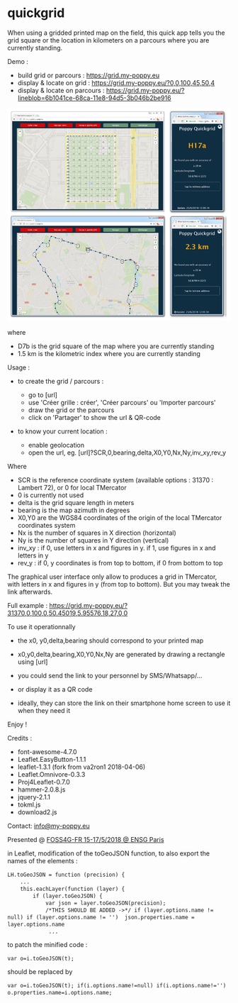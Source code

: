 # quickgrid
When using a gridded printed map on the field, this quick app tells you the grid square or the location in kilometers on a parcours where you are currently standing.

Demo :
  - build grid or parcours : https://grid.my-poppy.eu 
  - display & locate on grid : https://grid.my-poppy.eu/?0,0,100,45,50,4
  - display & locate on parcours : https://grid.my-poppy.eu/?lineblob=6b1041ce-68ca-11e8-94d5-3b046b2be916


![Screenshot](screenshot.png?raw=true "Screenshot") 

where 
 - D7b is the grid square of the map where you are currently standing
 - 1.5 km is the kilometric index where you are currently standing


Usage : 
  - to create the grid / parcours : 
       - go to [url]
       - use 'Créer grille : créer', 'Créer parcours' ou 'Importer parcours'
       - draw the grid or the parcours
       - click on 'Partager' to show the url & QR-code
   
  - to know your current location :
       - enable geolocation
       - open the url, eg. [url]?SCR,0,bearing,delta,X0,Y0,Nx,Ny,inv_xy,rev_y

Where
  - SCR is the reference coordinate system (available options : 31370 : Lambert 72), or 0 for local TMercator
  - 0 is currently not used
  - delta is the grid square length in meters
  - bearing is the map azimuth in degrees
  - X0,Y0 are the WGS84 coordinates of the origin of the local TMercator coordinates system
  - Nx is the number of squares in X direction (horizontal)
  - Ny is the number of squares in Y direction (vertical)
  - inv_xy : if 0, use letters in x and figures in y. if 1, use figures in x and letters in y
  - rev_y : if 0, y coordinates is from top to bottom, if 0 from bottom to top
  
The graphical user interface only allow to produces a grid in TMercator, with letters in x and figures in y (from top to bottom). But you may tweak the link afterwards.

Full example : 
https://grid.my-poppy.eu/?31370,0,100,0,50.45019,5.95576,18,27,0,0
 
To use it operationnally

  - the x0, y0,delta,bearing should correspond to your printed map
  - x0,y0,delta,bearing,X0,Y0,Nx,Ny are generated by drawing a rectangle using [url]
  - you could send the link to your personnel by SMS/Whatsapp/...
  - or display it as a QR code 
  
  - ideally, they can store the link on their smartphone home screen to use it when they need it
  
  Enjoy !
   
Credits :
 - font-awesome-4.7.0
 - Leaflet.EasyButton-1.1.1
 - leaflet-1.3.1 (fork from va2ron1 2018-04-06)
 - Leaflet.Omnivore-0.3.3
 - Proj4Leaflet-0.7.0
 - hammer-2.0.8.js
 - jquery-2.1.1
 - tokml.js
 - download2.js
 
 Contact: info@my-poppy.eu
 
Presented @ [FOSS4G-FR 15-17/5/2018 @ ENSG Paris](https://www.osgeo.asso.fr/foss4gfr-2018)

in Leaflet, modification of the toGeoJSON function, to also export the names of the elements :

```
LH.toGeoJSON = function (precision) {
    ...
    this.eachLayer(function (layer) {
        if (layer.toGeoJSON) {
            var json = layer.toGeoJSON(precision);        
            /*THIS SHOULD BE ADDED ->*/ if (layer.options.name != null) if (layer.options.name != '')  json.properties.name =  layer.options.name
             ...
```
to patch the minified code :

```
var o=i.toGeoJSON(t);
```
should be replaced by
```
var o=i.toGeoJSON(t); if(i.options.name!=null) if(i.options.name!='') o.properties.name=i.options.name;
```


